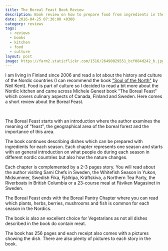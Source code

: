 ```yaml
---
title: The Boreal Feast Book Review
description: Book review on how to prepare food from ingredients in the North.
date: 2016-04-25 07:30:00 +0300
category: reviews
tags:
  - reviews
  - books
  - kitchen
  - food
  - culture
layout: post
image: https://farm2.staticflickr.com/1516/26490029551_bcf084d242_b.jpg
---
```

I am living in Finland since 2006 and read a lot about the history and culture of the Nordic countries (I can recommend the book <a href="http://www.amazon.com/Soul-North-Architectural-Countries-1700-1940/dp/1861890672" rel="nofollow">"Soul of the North"</a> by Neil Kent). Food is part of culture so I decided to read a bit more about the Nordic kitchen and came across Michele Genest book "The Boreal Feast" which covers culinary aspects of Canada, Finland and Sweden. Here comes a short review about the Boreal Feast.

<amp-img src="https://farm2.staticflickr.com/1516/26490029551_bcf084d242_b.jpg" layout="responsive" width="1024" height="768" alt="Michele Genest - The Boreal Feast"></amp-img>
<br>
<!--more-->

The Boreal Feast starts with an introduction where the author examines the meaning of "feast", the geographical area of the boreal forest and the importance of this area.

The book continues describing dishes which can be prepared with ingredients for each season. Each chapter represents one season and starts with an general introduction on what people do during each season in different nordic countries but also how the nature changes.

Each chapter is complemented by a 2-3 pages story. You will read about the author visiting Sami Chefs in Sweden, the Whitefish Season in Yukon, Midsummer, Swedish Fika, Fjällripa, Kräftskiva, a Northern Tea Party, the Riverboats in British Columbia or a 23-course meal at Fäviken Magasinet in Sweden.

The Boreal Feast ends with the Boreal Pantry Chapter where you can read which plants, herbs, berries, mushrooms and fish is common for each season in the Nordics.

The book is also an excellent choice for Vegetarians as not all dishes described in the book do contain meat.

The book has 256 pages and each receipt also comes with a pictures showing the dish. There are also plenty of pictures to each story in the book.
